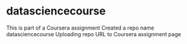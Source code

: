 # datasciencecourse
This is part of a Coursera assignment
Created a repo name datasciencecourse
Uploading repo URL to Coursera assignment page
